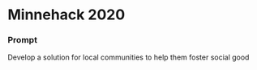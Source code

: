# Minnehack 2020

### Prompt

Develop a solution for local communities to help them foster social good
